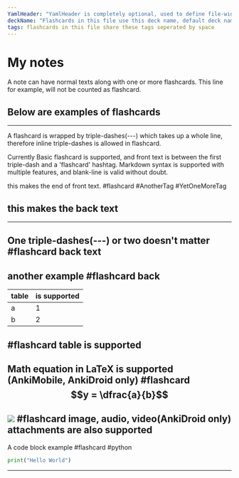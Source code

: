 ```yaml
---
YamlHeader: "YamlHeader is completely optional, used to define file-wide options for deckName and tags"
deckName: "Flashcards in this file use this deck name, default deck name in settings is used otherwise"
tags: flashcards in this file share these tags seperated by space
---
```


# My notes

A note can have normal texts along with one or more flashcards. This line for example, will not be counted as flashcard.

## Below are examples of flashcards

---
A flashcard is wrapped by triple-dashes(---) which takes up a whole line,
therefore inline triple-dashes is allowed in flashcard.

Currently Basic flashcard is supported, and front text is between the first triple-dash and a 'flashcard' hashtag.
Markdown syntax is supported with multiple features, and blank-line is valid without doubt.

this makes the end of front text. #flashcard #AnotherTag #YetOneMoreTag

this makes the back text
---
---
One triple-dashes(---) or two doesn't matter #flashcard
back text
---
another example #flashcard
back
---

| table | is supported |
|-------|--------------|
| a     | 1            |
| b     | 2            |

#flashcard
table is supported
---
Math equation in LaTeX is supported (AnkiMobile, AnkiDroid only) #flashcard
$$y = \dfrac{a}{b}$$
---
![](Pasted%20image%123456789.png) #flashcard
image, audio, video(AnkiDroid only) attachments are also supported
---
A code block example
#flashcard #python

```python
print("Hello World")
```

---
